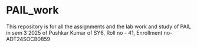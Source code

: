 # PAIL_work
This repository is for all the assignments and the lab work and study of PAIL in sem 3 2025 of Pushkar Kumar of SY6, Roll no - 41, Enrollment no- ADT24SOCB0859
